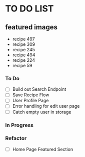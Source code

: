 # TO DO LIST

## featured images
* recipe 497
* recipe 309
* recipe 245
* recipe 494
* recipe 224
* recipe 59

### To Do

- [ ] Build out Search Endpoint  
- [ ] Save Recipe Flow  
- [ ] User Profile Page  
- [ ] Error handling for edit user page
- [ ] Catch empty user in storage

### In Progress


### Refactor

- [ ] Home Page Featured Section  

